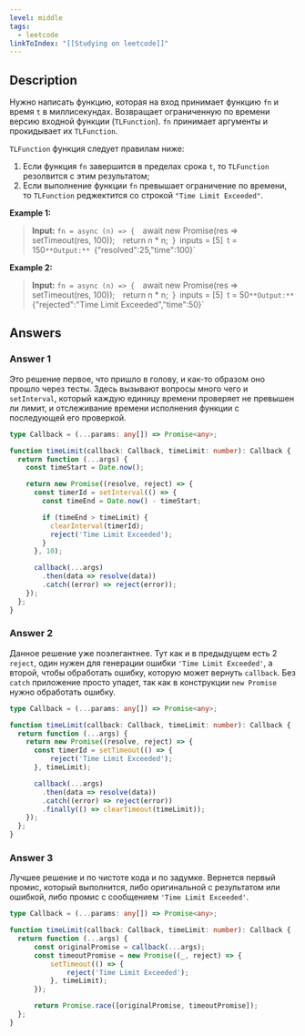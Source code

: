 ```yaml
---
level: middle
tags:
  - leetcode
linkToIndex: "[[Studying on leetcode]]"
---
```

## Description

Нужно написать функцию, которая на вход принимает функцию `fn` и время `t` в миллисекундах. Возвращает ограниченную по времени версию входной функции (`TLFunction`). `fn` принимает аргументы и прокидывает их `TLFunction`.

`TLFunction` функция следует правилам ниже:
1. Если функция `fn` завершится в пределах срока `t`, то `TLFunction` резолвится с этим результатом;
2. Если выполнение функции `fn` превышает ограничение по времени, то `TLFunction` реджектится со строкой `"Time Limit Exceeded"`.

**Example 1:**
>**Input:**
    `fn = async (n) => { 
		`await new Promise(res => setTimeout(res, 100));`
		 `return n * n;`
	 `}`
	`inputs = [5]`
	`t = 150`
>**Output:**  `{"resolved":25,"time":100}`

**Example 2:**
>**Input:**
    `fn = async (n) => { 
		`await new Promise(res => setTimeout(res, 100));`
		 `return n * n;`
	 `}`
	`inputs = [5]`
	`t = 50`
>**Output:**  `{"rejected":"Time Limit Exceeded","time":50}`

## Answers

### Answer 1

Это решение первое, что пришло в голову, и как-то образом оно прошло через тесты. Здесь вызывают вопросы много чего и `setInterval`, который каждую единицу времени проверяет не превышен ли лимит, и отслеживание времени исполнения функции с последующей его проверкой. 

```typescript
type Callback = (...params: any[]) => Promise<any>;

function timeLimit(callback: Callback, timeLimit: number): Callback {
  return function (...args) {
    const timeStart = Date.now();

    return new Promise((resolve, reject) => {
      const timerId = setInterval(() => {
        const timeEnd = Date.now() - timeStart;

        if (timeEnd > timeLimit) {
          clearInterval(timerId);
          reject('Time Limit Exceeded');
        }
      }, 10);

      callback(...args)
        .then(data => resolve(data))
        .catch((error) => reject(error));
    });
  };
}
```
### Answer 2

Данное решение уже поэлегантнее. Тут как и в предыдущем есть 2 `reject`, один нужен для генерации ошибки `'Time Limit Exceeded'`, а второй, чтобы обработать ошибку, которую может вернуть `callback`. Без `catch` приложение просто упадет, так как в конструкции `new Promise` нужно обработать ошибку.

```typescript
type Callback = (...params: any[]) => Promise<any>;

function timeLimit(callback: Callback, timeLimit: number): Callback {
  return function (...args) {
    return new Promise((resolve, reject) => {
      const timerId = setTimeout(() => {
          reject('Time Limit Exceeded');
      }, timeLimit);

      callback(...args)
        .then(data => resolve(data))
        .catch((error) => reject(error))
        .finally(() => clearTimeout(timeLimit));
    });
  };
}
```
### Answer 3

Лучшее решение и по чистоте кода и по задумке. Вернется первый промис, который выполнится, либо оригинальной с результатом или ошибкой, либо промис с сообщением `'Time Limit Exceeded'`.

```typescript
type Callback = (...params: any[]) => Promise<any>;

function timeLimit(callback: Callback, timeLimit: number): Callback {
  return function (...args) {
      const originalPromise = callback(...args);
      const timeoutPromise = new Promise((_, reject) => {
          setTimeout(() => {
              reject('Time Limit Exceeded');
          }, timeLimit);
      });

      return Promise.race([originalPromise, timeoutPromise]);
  };
}
```